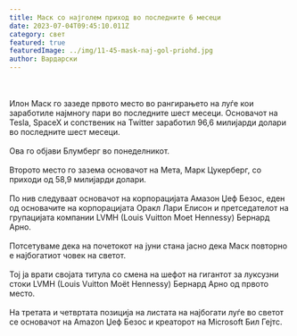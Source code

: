 ```yaml
---
title: Маск со најголем приход во последните 6 месеци
date: 2023-07-04T09:45:10.011Z
category: свет
featured: true
featuredImage: ../img/11-45-mask-naj-gol-priohd.jpg
author: Вардарски
---
```

<!--StartFragment-->

\
\
Илон Маск го зазеде првото место во рангирањето на луѓе кои заработиле најмногу пари во последните шест месеци. Основачот на Tesla, SpaceX и сопственик на Twitter заработил 96,6 милијарди долари во последните шест месеци.\
\
Ова го објави Блумберг во понеделникот.\
\
Второто место го зазема основачот на Мета, Марк Цукерберг, со приходи од 58,9 милијарди долари.\
\
По нив следуваат основачот на корпорацијата Амазон Џеф Безос, еден од основачите на корпорацијата Оракл Лари Елисон и претседателот на групацијата компании LVMH (Louis Vuitton Moet Hennessy) Бернард Арно.\
\
Потсетуваме дека на почетокот на јуни стана јасно дека Маск повторно е најбогатиот човек на светот.\
\
Тој ја врати својата титула со смена на шефот на гигантот за луксузни стоки LVMH (Louis Vuitton Moët Hennessy) Бернард Арно од првото место.\
\
На третата и четвртата позиција на листата на најбогати луѓе во светот се основачот на Amazon Џеф Безос и креаторот на Microsoft Бил Гејтс.

<!--EndFragment-->